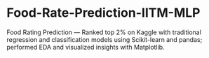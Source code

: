 # Food-Rate-Prediction-IITM-MLP
Food Rating Prediction — Ranked top 2% on Kaggle with traditional regression and classification models using Scikit-learn and pandas; performed EDA and visualized insights with Matplotlib.
